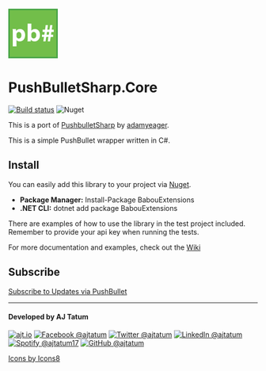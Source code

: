 ![alt text](https://raw.githubusercontent.com/ajtatum/PushBulletSharp.Core/master/pushbulletsharp-logo.png "PushBulletSharp.Core") <!-- markdownlint-disable -->

# PushBulletSharp.Core

[![Build status](https://ci.appveyor.com/api/projects/status/2um6nsg5bub058nv/branch/master?svg=true)](https://ci.appveyor.com/project/ajtatum/babouextensions/branch/master) ![Nuget](https://img.shields.io/nuget/dt/PushBulletSharp.Core)

This is a port of [PushbulletSharp](https://github.com/adamyeager/PushbulletSharp) by [adamyeager](https://github.com/adamyeager).

This is a simple PushBullet wrapper written in C#.

## Install

You can easily add this library to your project via [Nuget](https://www.nuget.org/packages/PushBulletSharp.Core/).

* **Package Manager:** Install-Package BabouExtensions
* **.NET CLI:** dotnet add package BabouExtensions

There are examples of how to use the library in the test project included. Remember to provide your api key when running the tests.

For more documentation and examples, check out the [Wiki](https://github.com/ajtatum/PushBulletSharp.Core/wiki)

## Subscribe

[Subscribe to Updates via PushBullet](https://www.pushbullet.com/channel?tag=pushbulletsharpcore)

---

#### Developed by AJ Tatum

[![ajt.io](https://img.icons8.com/clouds/50/000000/domain.png "ajt.io")](https://s.babou.io/aj?src=https://github.com/ajtatum/PushBulletSharp.Core)
[![Facebook @ajtatum](https://img.icons8.com/clouds/50/000000/facebook-new.png "Facebook @ajtatum")](https://s.babou.io/fbaj?src=https://github.com/ajtatum/PushBulletSharp.Core)
[![Twitter @ajtatum](https://img.icons8.com/clouds/50/000000/twitter.png "Twitter @ajtatum")](https://s.babou.io/twitteraj?src=https://github.com/ajtatum/PushBulletSharp.Core)
[![LinkedIn @ajtatum](https://img.icons8.com/clouds/50/000000/linkedin.png "LinkedIn @ajtatum")](https://s.babou.io/linkedinaj?src=https://github.com/ajtatum/PushBulletSharp.Core)
[![Spotify @ajtatum17](https://img.icons8.com/clouds/50/000000/spotify.png "Spotify @ajtatum17")](https://s.babou.io/spotifyaj?src=https://github.com/ajtatum/PushBulletSharp.Core)
[![GitHub @ajtatum](https://img.icons8.com/clouds/50/000000/github.png "GitHub @ajtatum")](https://s.babou.io/githubaj?src=https://github.com/ajtatum/PushBulletSharp.Core)

[Icons by Icons8](https://icons8.com/)
